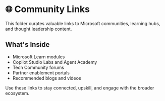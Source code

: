 # 🌐 Community Links

This folder curates valuable links to Microsoft communities, learning hubs, and thought leadership content.

## What's Inside
- Microsoft Learn modules
- Copilot Studio Labs and Agent Academy
- Tech Community forums
- Partner enablement portals
- Recommended blogs and videos

Use these links to stay connected, upskill, and engage with the broader ecosystem.
